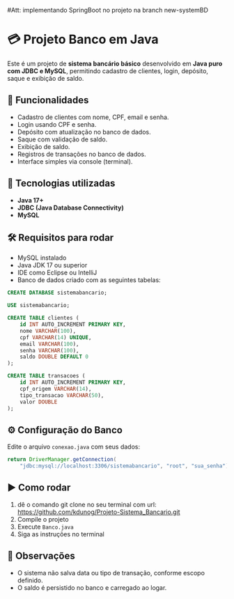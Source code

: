 #Att: implementando SpringBoot no projeto na branch new-systemBD
# 💳 Projeto Banco em Java

Este é um projeto de **sistema bancário básico** desenvolvido em **Java puro com JDBC e MySQL**, permitindo cadastro de clientes, login, depósito, saque e exibição de saldo.


## 🚀 Funcionalidades

- Cadastro de clientes com nome, CPF, email e senha.
- Login usando CPF e senha.
- Depósito com atualização no banco de dados.
- Saque com validação de saldo.
- Exibição de saldo.
- Registros de transações no banco de dados.
- Interface simples via console (terminal).

## 🧠 Tecnologias utilizadas

- **Java 17+**
- **JDBC (Java Database Connectivity)**
- **MySQL**

## 🛠️ Requisitos para rodar

- MySQL instalado
- Java JDK 17 ou superior
- IDE como Eclipse ou IntelliJ
- Banco de dados criado com as seguintes tabelas:

```sql
CREATE DATABASE sistemabancario;

USE sistemabancario;

CREATE TABLE clientes (
    id INT AUTO_INCREMENT PRIMARY KEY,
    nome VARCHAR(100),
    cpf VARCHAR(14) UNIQUE,
    email VARCHAR(100),
    senha VARCHAR(100),
    saldo DOUBLE DEFAULT 0
);

CREATE TABLE transacoes (
    id INT AUTO_INCREMENT PRIMARY KEY,
    cpf_origem VARCHAR(14),
    tipo_transacao VARCHAR(50),
    valor DOUBLE
);
```

## ⚙️ Configuração do Banco

Edite o arquivo `conexao.java` com seus dados:

```java
return DriverManager.getConnection(
    "jdbc:mysql://localhost:3306/sistemabancario", "root", "sua_senha");
```

## ▶️ Como rodar
1. dê o comando git clone no seu terminal com url: https://github.com/kdunog/Projeto-Sistema_Bancario.git
2. Compile o projeto
3. Execute `Banco.java`
4. Siga as instruções no terminal

## 📌 Observações

- O sistema não salva data ou tipo de transação, conforme escopo definido.
- O saldo é persistido no banco e carregado ao logar.
